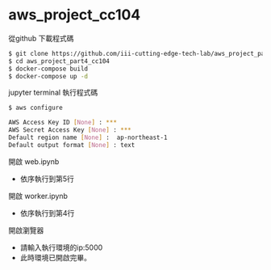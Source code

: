 # aws_project_cc104

從github 下載程式碼

```sh
$ git clone https://github.com/iii-cutting-edge-tech-lab/aws_project_part4_cc104.git
$ cd aws_project_part4_cc104
$ docker-compose build
$ docker-compose up -d
```

jupyter terminal 執行程式碼

```sh
$ aws configure

AWS Access Key ID [None] : ***                       
AWS Secret Access Key [None] : ***
Default region name [None] :  ap-northeast-1
Default output format [None] : text
```

開啟 web.ipynb
- 依序執行到第5行

開啟 worker.ipynb
- 依序執行到第4行

開啟瀏覽器
- 請輸入執行環境的ip:5000
- 此時環境已開啟完畢。

